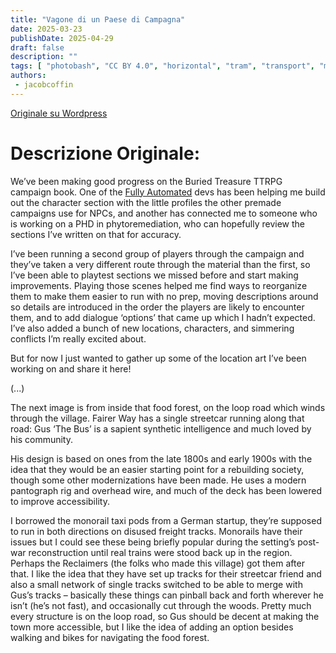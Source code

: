```yaml
---
title: "Vagone di un Paese di Campagna"
date: 2025-03-23
publishDate: 2025-04-29
draft: false
description: ""
tags: [ "photobash", "CC BY 4.0", "horizontal", "tram", "transport", "monorail"]
authors:
 - jacobcoffin
---
```


[Originale su Wordpress](https://jacobcoffinwrites.wordpress.com/2025/03/23/buried-treasure-location-art/)

# Descrizione Originale:

We’ve been making good progress on the Buried Treasure TTRPG campaign book. One of the [Fully Automated](https://fullyautomatedrpg.com/) devs has been helping me build out the character section with the little profiles the other premade campaigns use for NPCs, and another has connected me to someone who is working on a PHD in phytoremediation, who can hopefully review the sections I’ve written on that for accuracy.

I’ve been running a second group of players through the campaign and they’ve taken a very different route through the material than the first, so I’ve been able to playtest sections we missed before and start making improvements. Playing those scenes helped me find ways to reorganize them to make them easier to run with no prep, moving descriptions around so details are introduced in the order the players are likely to encounter them, and to add dialogue ‘options’ that came up which I hadn’t expected. I’ve also added a bunch of new locations, characters, and simmering conflicts I’m really excited about.

But for now I just wanted to gather up some of the location art I’ve been working on and share it here!

(...)

The next image is from inside that food forest, on the loop road which winds through the village. Fairer Way has a single streetcar running along that road: Gus ‘The Bus’ is a sapient synthetic intelligence and much loved by his community.

His design is based on ones from the late 1800s and early 1900s with the idea that they would be an easier starting point for a rebuilding society, though some other modernizations have been made. He uses a modern pantograph rig and overhead wire, and much of the deck has been lowered to improve accessibility.

I borrowed the monorail taxi pods from a German startup, they’re supposed to run in both directions on disused freight tracks. Monorails have their issues but I could see these being briefly popular during the setting’s post-war reconstruction until real trains were stood back up in the region. Perhaps the Reclaimers (the folks who made this village) got them after that. I like the idea that they have set up tracks for their streetcar friend and also a small network of single tracks switched to be able to merge with Gus’s tracks – basically these things can pinball back and forth wherever he isn’t (he’s not fast), and occasionally cut through the woods. Pretty much every structure is on the loop road, so Gus should be decent at making the town more accessible, but I like the idea of adding an option besides walking and bikes for navigating the food forest.
